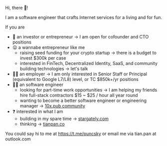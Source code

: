 Hi, there 👋! 

I am a software engineer that crafts Internet services for a living and for fun.

If you are

* 👔 an investor or entrepreneur → I am open for cofounder and CTO positions
* 😛 a wannabe entrepreneur like me
    * raising seed funding for your crypto startup → there is a budget to invest $300k per case
    * interested in FinTech, Decentralized Identity, SaaS, and community building technologies → let's talk
* 🕵️‍♀️ an employer → I am only interested in Senior Staff or Principal (equivalent to Google L7/L8) level, or TC $850k+/yr positions
* 👩‍💻 an software engineer
    * looking for part-time work opportunities → I am helping my friends hire full-stack contractors $15 ~ $25 / hour all year round
    * wanting to become a better software engineer or engineering manager → [10x.pub community](https://github.com/puncsky/system-design-and-architecture)
* ❓ interested in what I am 
    * building in my spare time → [stargately.com](https://stargately.com)
    * thinking → [tianpan.co](https://tianpan.co)

You could say hi to me at https://t.me/puncsky or email me via tian.pan at outlook.com
